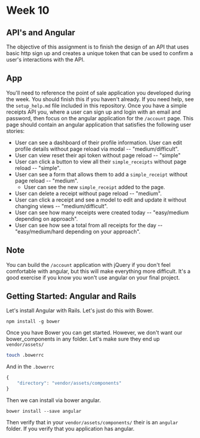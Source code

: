 # Week 10 
## API's and Angular

The objective of this assignment is to finish the design of an API that uses basic http sign up and creates a unique token that can be used to confirm a user's interactions with the API.

## App 

You'll need to reference the point of sale application you developed during the week. You should finish this if you haven't already. If you need help, see the `setup_help.md` file included in this repository. Once you have a simple receipts API you, where a user can sign up and login with an email and password, then focus on the angular application for the `/account` page. This page should contain an angular application that satisfies the following user stories:

* User can see a dashboard of their profile information. User can edit profile details without page reload via modal -- "medium/difficult".
* User can view reset their api token without page reload -- "simple"
* User can click a button to view all their `simple_receipts` without page reload -- "simple".
* User can see a form that allows them to add a `simple_receipt` without page reload -- "medium".
  * User can see the new `simple_receipt` added to the page.
* User can delete a receipt without page reload -- "medium".
* User can click a receipt and see a model to edit and update  it without changing views -- "medium/difficult".
* User can see how many receipts were created today -- "easy/medium depending on approach".
* User can see how see a total from all receipts for the day -- "easy/medium/hard depending on your approach".


## Note

You can build the `/account` application with jQuery if you don't feel comfortable with angular, but this will make everything more difficult. It's a good exercise if you know you won't use angular on your final project.

## Getting Started: Angular and Rails


Let's install Angular with Rails. Let's just do this with Bower.

```
npm install -g bower
```

Once you have Bower you can get started. However, we don't want our bower_components in any folder. Let's make sure they end up `vendor/assets/`



```bash
touch .bowerrc

```

And in the `.bowerrc`


```javascript
{
	"directory": "vendor/assets/components"
}

```

Then we can install via bower angular.


```
bower install --save angular
```

Then verify that in your `vendor/assets/components/` their is an `angular` folder. If you verify that you application has angular.
























